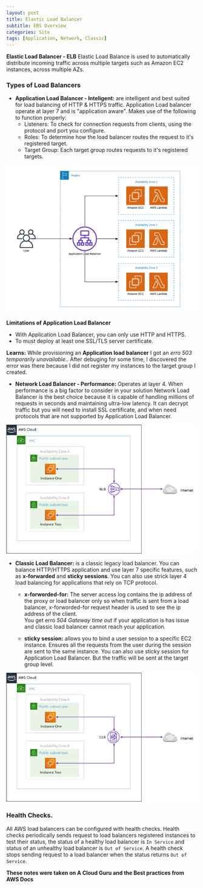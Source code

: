 ```yaml
---
layout: post
title: Elastic Load Balancer
subtitle: EBS Overview
categories: Site
tags: [Application, Network, Classic]
---
```


**Elastic Load Balancer - ELB**
Elastic Load Balance is used to automatically distribute incoming traffic across multiple targets such as Amazon EC2 instances, across multiple AZs.


### Types of Load Balancers


- **Application Load Balancer - Inteligent:** are intelligent and best suited for load balancing of HTTP & HTTPS traffic. Application Load balancer operate at layer 7 and is "application aware". Makes use of the following to function properly: <br/>
    - Listeners: To check for connection requests from clients, using the protocol and port you configure.
    - Roles: To determine how the load balancer routes the request to it's registered target.
    - Target Group: Each target group routes requests to it's registered targets.

 ![Application LB](/assets/images/banners/Application-Load-Balancer.jpg "Application-LB")


**Limitations of Application Load Balancer** <br/>
- With Application Load Balancer, you can only use HTTP and HTTPS.
- To must deploy at least one SSL/TLS server certificate.

**Learns:** While provisioning an **Application load balancer** I got an _erro 503 temporarily unavailable._. After debuging for some time, I discovered the error was there because I did not register my instances to the target group I created. 



- **Network Load Balancer - Performance:** Operates at layer 4. When performance is a big factor to consider in your solution Network Load Balancer is the best choice because it is capable of handling millions of requests in seconds and maintaining ultra-low latency. It can decrypt traffic but you will need to install SSL certificate, and when need protocols that are not supported by Application Load Balancer.

![Network LB](/assets/images/banners/Network-Load-Balancer.jpg "Network-LB")


- **Classic Load Balancer:** is a classic legacy load balancer. You can balance HTTP/HTTPS application and use layer 7 specific features, such as **x-forwarded** and **sticky sessions**. You can also use strick layer 4 load balancing for applications that rely on TCP protocol.

    - **x-forworded-for:** The server access log contains the ip address of the proxy or load balancer only so when traffic is sent from a load balancer, x-forworded-for request header is used to see the ip address of the client.   
        You get erro _504 Gateway time out_ if your application is has issue and classic load balancer cannot reach your application.

    - **sticky session:** allows you to bind a user session to a specific EC2 instance. Ensures all the requests from the user during the session are sent to the same instance. You can also use sticky session for Application Load Balancer. But the traffic will be sent at the target group level.

![Application LB](/assets/images/banners/Classic-LB.jpeg "Classic-LB")




### Health Checks.

All AWS load balancers can be configured with health checks. Health checks periodically sends request to load balancers registered instances to test their status, the status of a healthy load balancer is `In Service` and status of an unhealthy load balancer is `Out of Service`. A health check stops sending request to a load balancer when the status returns `Out of Service`.  


**These notes were taken on A Cloud Guru and the Best practices from AWS Docs**

